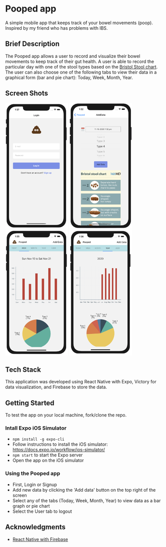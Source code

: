 # Pooped app

A simple mobile app that keeps track of your bowel movements (poop).
Inspired by my friend who has problems with IBS.

## Brief Description

The Pooped app allows a user to record and visualize their bowel movements to keep track of their gut health. A user is able to record the particular day with one of the stool types based on the [Bristol Stool chart](https://www.webmd.com/digestive-disorders/poop-chart-bristol-stool-scale). The user can also choose one of the following tabs to view their data in a graphical form (bar and pie chart): Today, Week, Month, Year.

## Screen Shots
<div>
  <img src="/assets/Login_screen-removebg.png" width="200" height="400" />
  <img src="/assets/Add_data_screen-removebg.png" width="200" height="400" />
  <img src="/assets/Week_screen-removebg.png" width="200" height="400" />
  <img src="/assets/Year_Screen-removebg.png" width="200" height="400" />
</div>

## Tech Stack

This application was developed using React Native with Expo, Victory for data visualization, and Firebase to store the data.

## Getting Started

To test the app on your local machine, fork/clone the repo.

### Intall Expo iOS Simulator
- `npm install -g expo-cli`
- Follow instructions to install the iOS simulator: https://docs.expo.io/workflow/ios-simulator/
- `npm start` to start the Expo server
- Open the app on the iOS simulator

### Using the Pooped app
- First, Login or Signup
- Add new data by clicking the 'Add data' button on the top right of the screen
- Select any of the tabs (Today, Week, Month, Year) to view data as a bar graph or pie chart
- Select the User tab to logout

## Acknowledgments

- [React Native with Firebase](https://www.freecodecamp.org/news/react-native-firebase-tutorial/)

